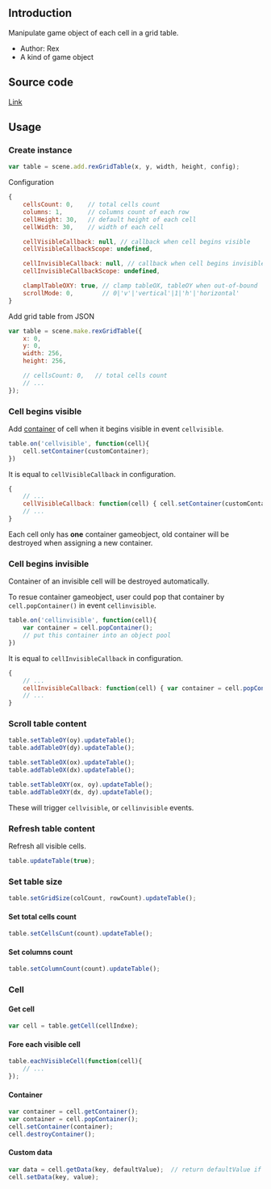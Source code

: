 ## Introduction

Manipulate game object of each cell in a grid table.

- Author: Rex
- A kind of game object

## Source code

[Link](https://github.com/rexrainbow/phaser3-rex-notes/blob/master/plugins/gridtable/GridTablePlugin.js)

## Usage

### Create instance

```javascript
var table = scene.add.rexGridTable(x, y, width, height, config);
```

Configuration

```javascript
{
    cellsCount: 0,    // total cells count
    columns: 1,       // columns count of each row
    cellHeight: 30,   // default height of each cell
    cellWidth: 30,    // width of each cell

    cellVisibleCallback: null, // callback when cell begins visible
    cellVisibleCallbackScope: undefined,

    cellInvisibleCallback: null, // callback when cell begins invisible
    cellInvisibleCallbackScope: undefined,

    clamplTableOXY: true, // clamp tableOX, tableOY when out-of-bound
    scrollMode: 0,        // 0|'v'|'vertical'|1|'h'|'horizontal'
}
```

Add grid table from JSON

```javascript
var table = scene.make.rexGridTable({
    x: 0,
    y: 0,
    width: 256,
    height: 256,

    // cellsCount: 0,   // total cells count
    // ...
});
```

### Cell begins visible

Add [container](container.md) of cell when it begins visible in event `cellvisible`. 

```javascript
table.on('cellvisible', function(cell){
    cell.setContainer(customContainer);
})
```

It is equal to `cellVisibleCallback` in configuration.

```javascript
{
    // ...
    cellVisibleCallback: function(cell) { cell.setContainer(customContainer); },
    // ...
}
```

Each cell only has **one** container gameobject, old container will be destroyed when assigning a new container.

### Cell begins invisible

Container of an invisible cell will be destroyed automatically.

To resue container gameobject, user could pop that container by `cell.popContainer()` in event `cellinvisible`.

```javascript
table.on('cellinvisible', function(cell){
    var container = cell.popContainer();
    // put this container into an object pool
})
```

It is equal to `cellInvisibleCallback` in configuration.

```javascript
{
    // ...
    cellInvisibleCallback: function(cell) { var container = cell.popContainer(); /*... */ },
    // ...
}
```

### Scroll table content

```javascript
table.setTableOY(oy).updateTable();
table.addTableOY(dy).updateTable();
```

```javascript
table.setTableOX(ox).updateTable();
table.addTableOX(dx).updateTable();
```

```javascript
table.setTableOXY(ox, oy).updateTable();
table.addTableOXY(dx, dy).updateTable();
```

These will trigger `cellvisible`, or `cellinvisible` events.

### Refresh table content

Refresh all visible cells.

```javascript
table.updateTable(true);
```

### Set table size

```javascript
table.setGridSize(colCount, rowCount).updateTable();
```

#### Set total cells count

```javascript
table.setCellsCunt(count).updateTable();
```

#### Set columns count

```javascript
table.setColumnCount(count).updateTable();
```

### Cell

#### Get cell

```javascript
var cell = table.getCell(cellIndxe);
```

#### Fore each visible cell

```javascript
table.eachVisibleCell(function(cell){
    // ...
});
```

#### Container

```javascript
var container = cell.getContainer();
var container = cell.popContainer();
cell.setContainer(container);
cell.destroyContainer();
```

#### Custom data

```javascript
var data = cell.getData(key, defaultValue);  // return defaultValue if key does not exist
cell.setData(key, value);
```